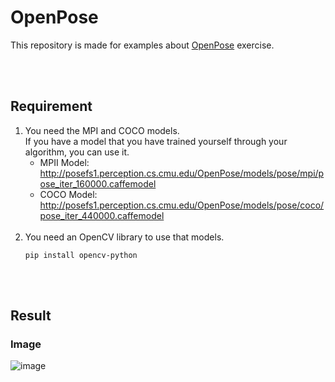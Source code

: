 # OpenPose
This repository is made for examples about [OpenPose](https://github.com/CMU-Perceptual-Computing-Lab/openpose) exercise.

<br><br>

## Requirement
1. You need the MPI and COCO models.  
   If you have a model that you have trained yourself through your algorithm, you can use it.
   * MPII Model: http://posefs1.perception.cs.cmu.edu/OpenPose/models/pose/mpi/pose_iter_160000.caffemodel
   * COCO Model: http://posefs1.perception.cs.cmu.edu/OpenPose/models/pose/coco/pose_iter_440000.caffemodel
   <br>
2. You need an OpenCV library to use that models.
   ```
   pip install opencv-python
   ```


<br><br>
## Result
### Image
![image](https://user-images.githubusercontent.com/38516906/74110804-df500480-4bd2-11ea-9137-ba5e597ff1a8.png)
